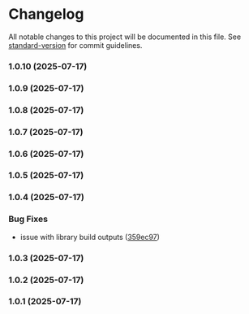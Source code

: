 # Changelog

All notable changes to this project will be documented in this file. See [standard-version](https://github.com/conventional-changelog/standard-version) for commit guidelines.

### 1.0.10 (2025-07-17)

### 1.0.9 (2025-07-17)

### 1.0.8 (2025-07-17)

### 1.0.7 (2025-07-17)

### 1.0.6 (2025-07-17)

### 1.0.5 (2025-07-17)

### 1.0.4 (2025-07-17)


### Bug Fixes

* issue with library build outputs ([359ec97](https://github.com/faraasat/mongoose-to-erd/commit/359ec97d4d58530e0ff05dd01c6dd87be30be01b))

### 1.0.3 (2025-07-17)

### 1.0.2 (2025-07-17)

### 1.0.1 (2025-07-17)
